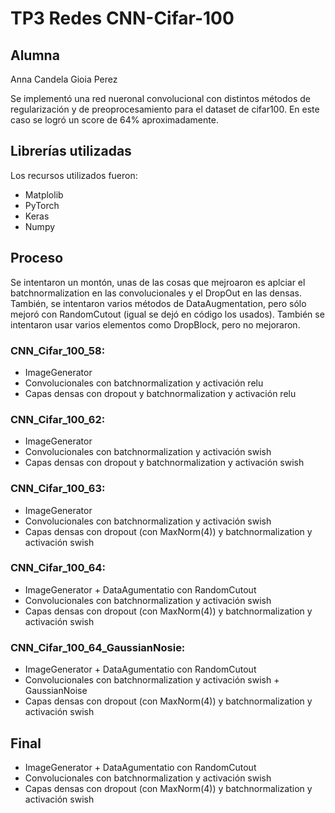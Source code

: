 # TP3 Redes CNN-Cifar-100
## Alumna
Anna Candela Gioia Perez





Se implementó una red nueronal convolucional con distintos métodos de regularización y de preoprocesamiento para el dataset de cifar100. En este caso se logró un score de 64% aproximadamente. 

## Librerías utilizadas
Los recursos utilizados fueron:
* Matplolib
* PyTorch
* Keras
* Numpy


## Proceso 
Se intentaron un montón, unas de las cosas que mejroaron es aplciar el batchnormalization en las convolucionales y el DropOut en las densas. También, se intentaron varios métodos de DataAugmentation, pero sólo mejoró con RandomCutout (igual se dejó en código los usados). 
También se intentaron usar varios elementos como DropBlock, pero no mejoraron. 
### CNN_Cifar_100_58: 
* ImageGenerator
* Convolucionales con batchnormalization y activación relu
* Capas densas con dropout y batchnormalization y activación relu
### CNN_Cifar_100_62: 
* ImageGenerator
* Convolucionales con batchnormalization y activación swish
* Capas densas con dropout y batchnormalization y activación swish

### CNN_Cifar_100_63:
* ImageGenerator
* Convolucionales con batchnormalization y activación swish
* Capas densas con dropout (con MaxNorm(4)) y batchnormalization y activación swish

### CNN_Cifar_100_64:
* ImageGenerator + DataAgumentatio con RandomCutout
* Convolucionales con batchnormalization y activación swish
* Capas densas con dropout (con MaxNorm(4)) y batchnormalization y activación swish

### CNN_Cifar_100_64_GaussianNosie:
* ImageGenerator + DataAgumentatio con RandomCutout
* Convolucionales con batchnormalization y activación swish + GaussianNoise
* Capas densas con dropout (con MaxNorm(4)) y batchnormalization y activación swish

## Final
* ImageGenerator + DataAgumentatio con RandomCutout 
* Convolucionales con batchnormalization y activación swish
* Capas densas con dropout (con MaxNorm(4)) y batchnormalization y activación swish
